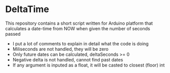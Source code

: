 # DeltaTime

This repository contains a short script written for Arduino platform that calculates a date-time from NOW when given the number of seconds passed

- I put a lot of comments to explain in detail what the code is doing
- Miliseconds are not handled, they will be zero
- Only future dates can be calculated, deltaSeconds >= 0
- Negative delta is not handled, cannot find past dates
- If any argument is inputed as a float, it will be casted to closest (floor) int
